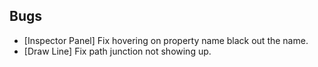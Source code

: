 ## Bugs
- [Inspector Panel] Fix hovering on property name black out the name.
- [Draw Line] Fix path junction not showing up.